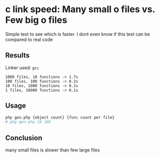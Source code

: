 
# c link speed: Many small o files vs. Few big o files

Simple test to see which is faster. I dont even know if this test can be compared to real code

## Results

Linker used: `gcc`

```
1000 files, 10 functions -> 1.7s
100 files, 100 functions -> 0.2s
10 files, 1000 functions -> 0.1s
1 files, 10000 functions -> 0.1s
```

## Usage

```sh
php gen.php {object count} {func count per file}
# php gen.php 10 100
```

## Conclusion

many small files is slower than few large files
